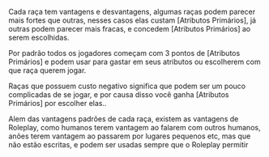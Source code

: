 Cada raça tem vantagens e desvantagens, algumas raças podem parecer mais fortes que outras, nesses casos elas custam [Atributos Primários], já outras podem parecer mais fracas, e concedem [Atributos Primários] ao serem escolhidas. 

Por padrão todos os jogadores começam com 3 pontos de [Atributos Primários] e podem usar para gastar em seus atributos ou escolherem com que raça querem jogar.

Raças que possuem custo negativo significa que podem ser um pouco complicadas de se jogar, e por causa disso você ganha [Atributos Primários] por escolher elas.. 

Alem das vantagens padrões de cada raça, existem as vantagens de Roleplay, como humanos terem vantagem ao falarem com outros humanos, anões terem vantagem ao passarem por lugares pequenos etc, mas que não estão escritas, e podem ser usadas sempre que o Roleplay permitir